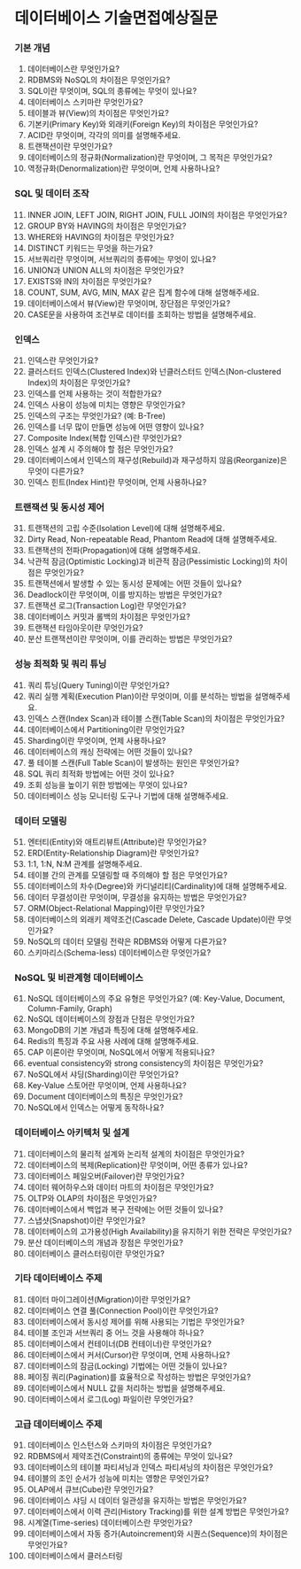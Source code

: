 # 데이터베이스 기술면접예상질문

### 기본 개념
1. 데이터베이스란 무엇인가요?
2. RDBMS와 NoSQL의 차이점은 무엇인가요?
3. SQL이란 무엇이며, SQL의 종류에는 무엇이 있나요?
4. 데이터베이스 스키마란 무엇인가요?
5. 테이블과 뷰(View)의 차이점은 무엇인가요?
6. 기본키(Primary Key)와 외래키(Foreign Key)의 차이점은 무엇인가요?
7. ACID란 무엇이며, 각각의 의미를 설명해주세요.
8. 트랜잭션이란 무엇인가요?
9. 데이터베이스의 정규화(Normalization)란 무엇이며, 그 목적은 무엇인가요?
10. 역정규화(Denormalization)란 무엇이며, 언제 사용하나요?

### SQL 및 데이터 조작
11. INNER JOIN, LEFT JOIN, RIGHT JOIN, FULL JOIN의 차이점은 무엇인가요?
12. GROUP BY와 HAVING의 차이점은 무엇인가요?
13. WHERE와 HAVING의 차이점은 무엇인가요?
14. DISTINCT 키워드는 무엇을 하는가요?
15. 서브쿼리란 무엇이며, 서브쿼리의 종류에는 무엇이 있나요?
16. UNION과 UNION ALL의 차이점은 무엇인가요?
17. EXISTS와 IN의 차이점은 무엇인가요?
18. COUNT, SUM, AVG, MIN, MAX 같은 집계 함수에 대해 설명해주세요.
19. 데이터베이스에서 뷰(View)란 무엇이며, 장단점은 무엇인가요?
20. CASE문을 사용하여 조건부로 데이터를 조회하는 방법을 설명해주세요.

### 인덱스
21. 인덱스란 무엇인가요?
22. 클러스터드 인덱스(Clustered Index)와 넌클러스터드 인덱스(Non-clustered Index)의 차이점은 무엇인가요?
23. 인덱스를 언제 사용하는 것이 적합한가요?
24. 인덱스 사용이 성능에 미치는 영향은 무엇인가요?
25. 인덱스의 구조는 무엇인가요? (예: B-Tree)
26. 인덱스를 너무 많이 만들면 성능에 어떤 영향이 있나요?
27. Composite Index(복합 인덱스)란 무엇인가요?
28. 인덱스 설계 시 주의해야 할 점은 무엇인가요?
29. 데이터베이스에서 인덱스의 재구성(Rebuild)과 재구성하지 않음(Reorganize)은 무엇이 다른가요?
30. 인덱스 힌트(Index Hint)란 무엇이며, 언제 사용하나요?

### 트랜잭션 및 동시성 제어
31. 트랜잭션의 고립 수준(Isolation Level)에 대해 설명해주세요.
32. Dirty Read, Non-repeatable Read, Phantom Read에 대해 설명해주세요.
33. 트랜잭션의 전파(Propagation)에 대해 설명해주세요.
34. 낙관적 잠금(Optimistic Locking)과 비관적 잠금(Pessimistic Locking)의 차이점은 무엇인가요?
35. 트랜잭션에서 발생할 수 있는 동시성 문제에는 어떤 것들이 있나요?
36. Deadlock이란 무엇이며, 이를 방지하는 방법은 무엇인가요?
37. 트랜잭션 로그(Transaction Log)란 무엇인가요?
38. 데이터베이스 커밋과 롤백의 차이점은 무엇인가요?
39. 트랜잭션 타임아웃이란 무엇인가요?
40. 분산 트랜잭션이란 무엇이며, 이를 관리하는 방법은 무엇인가요?

### 성능 최적화 및 쿼리 튜닝
41. 쿼리 튜닝(Query Tuning)이란 무엇인가요?
42. 쿼리 실행 계획(Execution Plan)이란 무엇이며, 이를 분석하는 방법을 설명해주세요.
43. 인덱스 스캔(Index Scan)과 테이블 스캔(Table Scan)의 차이점은 무엇인가요?
44. 데이터베이스에서 Partitioning이란 무엇인가요?
45. Sharding이란 무엇이며, 언제 사용하나요?
46. 데이터베이스의 캐싱 전략에는 어떤 것들이 있나요?
47. 풀 테이블 스캔(Full Table Scan)이 발생하는 원인은 무엇인가요?
48. SQL 쿼리 최적화 방법에는 어떤 것이 있나요?
49. 조회 성능을 높이기 위한 방법에는 무엇이 있나요?
50. 데이터베이스 성능 모니터링 도구나 기법에 대해 설명해주세요.

### 데이터 모델링
51. 엔터티(Entity)와 애트리뷰트(Attribute)란 무엇인가요?
52. ERD(Entity-Relationship Diagram)란 무엇인가요?
53. 1:1, 1:N, N:M 관계를 설명해주세요.
54. 테이블 간의 관계를 모델링할 때 주의해야 할 점은 무엇인가요?
55. 데이터베이스의 차수(Degree)와 카디널리티(Cardinality)에 대해 설명해주세요.
56. 데이터 무결성이란 무엇이며, 무결성을 유지하는 방법은 무엇인가요?
57. ORM(Object-Relational Mapping)이란 무엇인가요?
58. 데이터베이스의 외래키 제약조건(Cascade Delete, Cascade Update)이란 무엇인가요?
59. NoSQL의 데이터 모델링 전략은 RDBMS와 어떻게 다른가요?
60. 스키마리스(Schema-less) 데이터베이스란 무엇인가요?

### NoSQL 및 비관계형 데이터베이스
61. NoSQL 데이터베이스의 주요 유형은 무엇인가요? (예: Key-Value, Document, Column-Family, Graph)
62. NoSQL 데이터베이스의 장점과 단점은 무엇인가요?
63. MongoDB의 기본 개념과 특징에 대해 설명해주세요.
64. Redis의 특징과 주요 사용 사례에 대해 설명해주세요.
65. CAP 이론이란 무엇이며, NoSQL에서 어떻게 적용되나요?
66. eventual consistency와 strong consistency의 차이점은 무엇인가요?
67. NoSQL에서 샤딩(Sharding)이란 무엇인가요?
68. Key-Value 스토어란 무엇이며, 언제 사용하나요?
69. Document 데이터베이스의 특징은 무엇인가요?
70. NoSQL에서 인덱스는 어떻게 동작하나요?

### 데이터베이스 아키텍처 및 설계
71. 데이터베이스의 물리적 설계와 논리적 설계의 차이점은 무엇인가요?
72. 데이터베이스의 복제(Replication)란 무엇이며, 어떤 종류가 있나요?
73. 데이터베이스 페일오버(Failover)란 무엇인가요?
74. 데이터 웨어하우스와 데이터 마트의 차이점은 무엇인가요?
75. OLTP와 OLAP의 차이점은 무엇인가요?
76. 데이터베이스에서 백업과 복구 전략에는 어떤 것들이 있나요?
77. 스냅샷(Snapshot)이란 무엇인가요?
78. 데이터베이스의 고가용성(High Availability)을 유지하기 위한 전략은 무엇인가요?
79. 분산 데이터베이스의 개념과 장점은 무엇인가요?
80. 데이터베이스 클러스터링이란 무엇인가요?

### 기타 데이터베이스 주제
81. 데이터 마이그레이션(Migration)이란 무엇인가요?
82. 데이터베이스 연결 풀(Connection Pool)이란 무엇인가요?
83. 데이터베이스에서 동시성 제어를 위해 사용되는 기법은 무엇인가요?
84. 테이블 조인과 서브쿼리 중 어느 것을 사용해야 하나요?
85. 데이터베이스에서 컨테이너(DB 컨테이너)란 무엇인가요?
86. 데이터베이스에서 커서(Cursor)란 무엇이며, 언제 사용하나요?
87. 데이터베이스의 잠금(Locking) 기법에는 어떤 것들이 있나요?
88. 페이징 쿼리(Pagination)를 효율적으로 작성하는 방법은 무엇인가요?
89. 데이터베이스에서 NULL 값을 처리하는 방법을 설명해주세요.
90. 데이터베이스에서 로그(Log) 파일이란 무엇인가요?

### 고급 데이터베이스 주제
91. 데이터베이스 인스턴스와 스키마의 차이점은 무엇인가요?
92. RDBMS에서 제약조건(Constraint)의 종류에는 무엇이 있나요?
93. 데이터베이스의 테이블 파티셔닝과 인덱스 파티셔닝의 차이점은 무엇인가요?
94. 테이블의 조인 순서가 성능에 미치는 영향은 무엇인가요?
95. OLAP에서 큐브(Cube)란 무엇인가요?
96. 데이터베이스 샤딩 시 데이터 일관성을 유지하는 방법은 무엇인가요?
97. 데이터베이스에서 이력 관리(History Tracking)를 위한 설계 방법은 무엇인가요?
98. 시계열(Time-series) 데이터베이스란 무엇인가요?
99. 데이터베이스에서 자동 증가(Autoincrement)와 시퀀스(Sequence)의 차이점은 무엇인가요?
100. 데이터베이스에서 클러스터링
